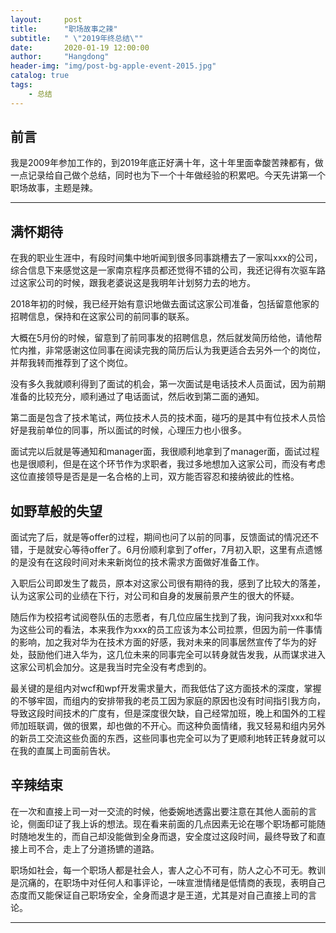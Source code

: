 ```yaml
---
layout:     post
title:      "职场故事之辣"
subtitle:   " \"2019年终总结\""
date:       2020-01-19 12:00:00
author:     "Hangdong"
header-img: "img/post-bg-apple-event-2015.jpg"
catalog: true
tags:
    - 总结
---
```



## 前言

我是2009年参加工作的，到2019年底正好满十年，这十年里面幸酸苦辣都有，做一点记录给自己做个总结，同时也为下一个十年做经验的积累吧。今天先讲第一个职场故事，主题是辣。

---

## 满怀期待

在我的职业生涯中，有段时间集中地听闻到很多同事跳槽去了一家叫xxx的公司，综合信息下来感觉这是一家南京程序员都还觉得不错的公司，我还记得有次驱车路过这家公司的时候，跟我老婆说这是我明年计划努力去的地方。

2018年初的时候，我已经开始有意识地做去面试这家公司准备，包括留意他家的招聘信息，保持和在这家公司的前同事的联系。

大概在5月份的时候，留意到了前同事发的招聘信息，然后就发简历给他，请他帮忙内推，非常感谢这位同事在阅读完我的简历后认为我更适合去另外一个的岗位，并帮我转而推荐到了这个岗位。

没有多久我就顺利得到了面试的机会，第一次面试是电话技术人员面试，因为前期准备的比较充分，顺利通过了电话面试，然后收到第二面的通知。

第二面是包含了技术笔试，两位技术人员的技术面，碰巧的是其中有位技术人员恰好是我前单位的同事，所以面试的时候，心理压力也小很多。

面试完以后就是等通知和manager面，我很顺利地拿到了manager面，面试过程也是很顺利，但是在这个环节作为求职者，我过多地想加入这家公司，而没有考虑这位直接领导是否是是一名合格的上司，双方能否容忍和接纳彼此的性格。

## 如野草般的失望

面试完了后，就是等offer的过程，期间也问了以前的同事，反馈面试的情况还不错，于是就安心等待offer了。6月份顺利拿到了offer，7月初入职，这里有点遗憾的是没有在这段时间对未来新岗位的技术需求方面做好准备工作。

入职后公司即发生了裁员，原本对这家公司很有期待的我，感到了比较大的落差，认为这家公司的业绩在下行，对公司和自身的发展前景产生的很大的怀疑。

随后作为校招考试阅卷队伍的志愿者，有几位应届生找到了我，询问我对xxx和华为这些公司的看法，本来我作为xxx的员工应该为本公司拉票，但因为前一件事情的影响，加之我对华为在技术方面的好感，我对未来的同事居然宣传了华为的好处，鼓励他们进入华为，这几位未来的同事完全可以转身就告发我，从而谋求进入这家公司机会加分。这是我当时完全没有考虑到的。

最关键的是组内对wcf和wpf开发需求量大，而我低估了这方面技术的深度，掌握的不够牢固，而组内的安排带我的老员工因为家庭的原因也没有时间指引我方向，导致这段时间技术的广度有，但是深度很欠缺，自己经常加班，晚上和国外的工程师加班联调，做的很累，却也做的不开心。而这种负面情绪，我又轻易和组内另外的新员工交流这些负面的东西，这些同事也完全可以为了更顺利地转正转身就可以在我的直属上司面前告状。

## 辛辣结束

在一次和直接上司一对一交流的时候，他委婉地透露出要注意在其他人面前的言论，侧面印证了我上诉的想法。现在看来前面的几点因素无论在哪个职场都可能随时随地发生的，而自己却没能做到全身而退，安全度过这段时间，最终导致了和直接上司不合，走上了分道扬镳的道路。

职场如社会，每一个职场人都是社会人，害人之心不可有，防人之心不可无。教训是沉痛的，在职场中对任何人和事评论，一味宣泄情绪是低情商的表现，表明自己态度而又能保证自己职场安全，全身而退才是王道，尤其是对自己直接上司的言论。

---


